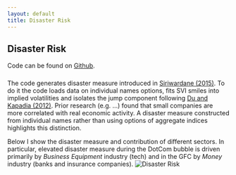 ```yaml
---
layout: default
title: Disaster Risk
---
```


## Disaster Risk

Code can be found on [Github](https://github.com/rsigalov/disaster-risk-revision).

### 

The code generates disaster measure introduced in [Siriwardane (2015)](https://www.hbs.edu/faculty/Publication%20Files/16-061_797fe134-9faa-4a5f-be41-1f1e5bebddcb.pdf). To do it
the code loads data on individual names options, fits SVI smiles into implied
volatilities and isolates the jump component following
[Du and Kapadia (2012)](https://people.umass.edu/nkapadia/docs/Du_Kapadia_August2012.pdf).
Prior research (e.g. ...) found that small companies are
more correlated with real economic activity. A disaster measure constructed from
individual names rather than using options of aggregate indices highlights this
distinction.

Below I show the disaster measure and contribution of different sectors. In
particular, elevated disaster measure during the DotCom bubble is driven
primarily by *Business Equipment* industry (tech) and in the GFC by *Money*
industry (banks and insurance companies).
![Disaster Risk]({{site.url}}/assets/images/disaster_risk.png)
